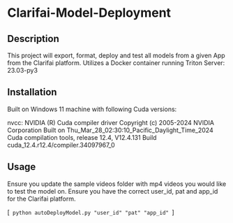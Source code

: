 # Clarifai-Model-Deployment
## Description
This project will export, format, deploy and test all models from a given App from the Clarifai platform. 
Utilizes a Docker container running Triton Server: 23.03-py3 

## Installation
Built on Windows 11 machine with following Cuda versions:

nvcc: NVIDIA (R) Cuda compiler driver
Copyright (c) 2005-2024 NVIDIA Corporation
Built on Thu_Mar_28_02:30:10_Pacific_Daylight_Time_2024
Cuda compilation tools, release 12.4, V12.4.131
Build cuda_12.4.r12.4/compiler.34097967_0

## Usage
Ensure you update the sample videos folder with mp4 videos you would like to test the model on. 
Ensure you have the correct user_id, pat and app_id for the Clarifai platform.

[`  python autoDeployModel.py "user_id" "pat" "app_id"  `]
